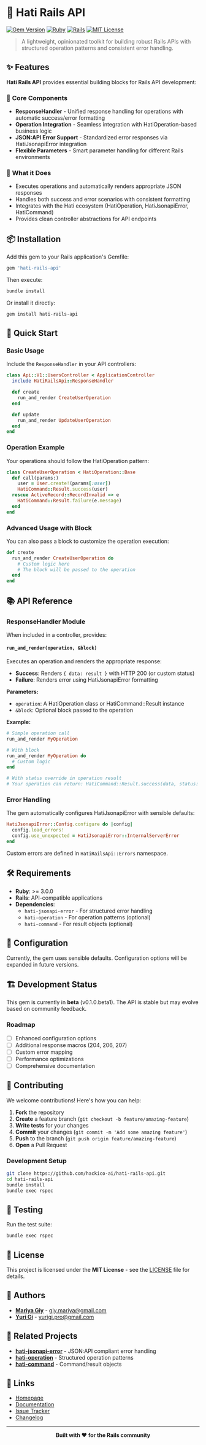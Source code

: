 # 🚀 Hati Rails API

[![Gem Version](https://badge.fury.io/rb/hati-rails-api.svg)](https://badge.fury.io/rb/hati-rails-api)
[![Ruby](https://img.shields.io/badge/ruby-%E2%89%A5%203.0.0-ruby.svg)](https://www.ruby-lang.org/en/)
[![Rails](https://img.shields.io/badge/rails-API-red.svg)](https://rubyonrails.org/)
[![MIT License](https://img.shields.io/badge/license-MIT-green.svg)](https://opensource.org/licenses/MIT)

> A lightweight, opinionated toolkit for building robust Rails APIs with structured operation patterns and consistent error handling.

## ✨ Features

**Hati Rails API** provides essential building blocks for Rails API development:

### 🎯 **Core Components**

- **ResponseHandler** - Unified response handling for operations with automatic success/error formatting
- **Operation Integration** - Seamless integration with HatiOperation-based business logic
- **JSON:API Error Support** - Standardized error responses via HatiJsonapiError integration
- **Flexible Parameters** - Smart parameter handling for different Rails environments

### 🔧 **What it Does**

- Executes operations and automatically renders appropriate JSON responses
- Handles both success and error scenarios with consistent formatting
- Integrates with the Hati ecosystem (HatiOperation, HatiJsonapiError, HatiCommand)
- Provides clean controller abstractions for API endpoints

## 📦 Installation

Add this gem to your Rails application's Gemfile:

```ruby
gem 'hati-rails-api'
```

Then execute:

```bash
bundle install
```

Or install it directly:

```bash
gem install hati-rails-api
```

## 🚀 Quick Start

### Basic Usage

Include the `ResponseHandler` in your API controllers:

```ruby
class Api::V1::UsersController < ApplicationController
  include HatiRailsApi::ResponseHandler

  def create
    run_and_render CreateUserOperation
  end

  def update
    run_and_render UpdateUserOperation
  end
end
```

### Operation Example

Your operations should follow the HatiOperation pattern:

```ruby
class CreateUserOperation < HatiOperation::Base
  def call(params:)
    user = User.create!(params[:user])
    HatiCommand::Result.success(user)
  rescue ActiveRecord::RecordInvalid => e
    HatiCommand::Result.failure(e.message)
  end
end
```

### Advanced Usage with Block

You can also pass a block to customize the operation execution:

```ruby
def create
  run_and_render CreateUserOperation do
    # Custom logic here
    # The block will be passed to the operation
  end
end
```

## 📚 API Reference

### ResponseHandler Module

When included in a controller, provides:

#### `run_and_render(operation, &block)`

Executes an operation and renders the appropriate response:

- **Success**: Renders `{ data: result }` with HTTP 200 (or custom status)
- **Failure**: Renders error using HatiJsonapiError formatting

**Parameters:**

- `operation`: A HatiOperation class or HatiCommand::Result instance
- `&block`: Optional block passed to the operation

**Example:**

```ruby
# Simple operation call
run_and_render MyOperation

# With block
run_and_render MyOperation do
  # Custom logic
end

# With status override in operation result
# Your operation can return: HatiCommand::Result.success(data, status: 201)
```

### Error Handling

The gem automatically configures HatiJsonapiError with sensible defaults:

```ruby
HatiJsonapiError::Config.configure do |config|
  config.load_errors!
  config.use_unexpected = HatiJsonapiError::InternalServerError
end
```

Custom errors are defined in `HatiRailsApi::Errors` namespace.

## 🛠️ Requirements

- **Ruby**: >= 3.0.0
- **Rails**: API-compatible applications
- **Dependencies**:
  - `hati-jsonapi-error` - For structured error handling
  - `hati-operation` - For operation patterns (optional)
  - `hati-command` - For result objects (optional)

## 🔧 Configuration

Currently, the gem uses sensible defaults. Configuration options will be expanded in future versions.

## 🏗️ Development Status

This gem is currently in **beta** (v0.1.0.beta1). The API is stable but may evolve based on community feedback.

### Roadmap

- [ ] Enhanced configuration options
- [ ] Additional response macros (204, 206, 207)
- [ ] Custom error mapping
- [ ] Performance optimizations
- [ ] Comprehensive documentation

## 🤝 Contributing

We welcome contributions! Here's how you can help:

1. **Fork** the repository
2. **Create** a feature branch (`git checkout -b feature/amazing-feature`)
3. **Write tests** for your changes
4. **Commit** your changes (`git commit -m 'Add some amazing feature'`)
5. **Push** to the branch (`git push origin feature/amazing-feature`)
6. **Open** a Pull Request

### Development Setup

```bash
git clone https://github.com/hackico-ai/hati-rails-api.git
cd hati-rails-api
bundle install
bundle exec rspec
```

## 🧪 Testing

Run the test suite:

```bash
bundle exec rspec
```

## 📝 License

This project is licensed under the **MIT License** - see the [LICENSE](LICENSE) file for details.

## 👥 Authors

- [**Mariya Giy**](https://github.com/mariya-giy-github) - [giy.mariya@gmail.com](mailto:giy.mariya@gmail.com)
- [**Yuri Gi**](https://github.com/yuriygiy) - [yurigi.pro@gmail.com](mailto:yurigi.pro@gmail.com)

## 🔗 Related Projects

- [**hati-jsonapi-error**](https://github.com/hackico-ai/hati-jsonapi-error) - JSON:API compliant error handling
- [**hati-operation**](https://github.com/hackico-ai/hati-operation) - Structured operation patterns
- [**hati-command**](https://github.com/hackico-ai/hati-command) - Command/result objects

## 🔗 Links

- [Homepage](https://github.com/hackico-ai/hati-rails-api)
- [Documentation](https://github.com/hackico-ai/hati-rails-api)
- [Issue Tracker](https://github.com/hackico-ai/hati-rails-api/issues)
- [Changelog](https://github.com/hackico-ai/hati-rails-api/blob/main/CHANGELOG.md)

---

<div align="center">
  <strong>Built with ❤️ for the Rails community</strong>
</div>
